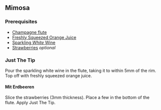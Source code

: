 ## Mimosa

### Prerequisites

* [Champagne flute](http://en.wikipedia.org/wiki/Champagne_stemware#Champagne_flute)
* [Freshly Squeezed Orange Juice](http://en.wikipedia.org/wiki/Orange_juice#Freshly_squeezed.2C_unpasteurized_juice)
* [Sparkling _White_ Wine](http://en.wikipedia.org/wiki/Sparkling_wine)
* [Strawberries](http://en.wikipedia.org/wiki/Strawberry) _optional_

### Just The Tip

Pour the sparkling white wine in the flute, taking it to within 5mm of the rim. Top off with freshly squeezed orange juice.

#### Mit Erdbeeren

Slice the strawberries (3mm thickness). Place a few in the bottom of the flute. Apply Just The Tip.
